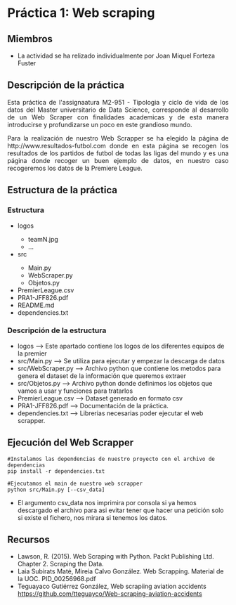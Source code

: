 # Práctica 1: Web scraping
## Miembros
-  La actividad se ha relizado individualmente por Joan Miquel Forteza Fuster

## Descripción de la práctica
<p ALIGN="justify">  Esta práctica de l'assignaatura M2-951 - Tipologia y ciclo de vida de los datos del Master universitario de Data Science, corresponde al desarrollo de un Web Scraper con finalidades academicas y de esta manera introducirse y profundizarse un poco en este grandioso mundo. </p>

<p ALIGN="justify"> Para la realización de nuestro Web Scrapper se ha elegido la página de http://www.resultados-futbol.com donde en esta página se recogen los resultados de los partidos de futbol de todas las ligas del mundo y es una página donde recoger un buen ejemplo de datos, en nuestro caso recogeremos los datos de la Premiere League. </p>

## Estructura de la práctica
### Estructura
<ul >
  <li>logos</li>
 <ul >
  <li>teamN.jpg</li>
   <li>...</li>
</ul>
  <li> src </li>
   <ul >
  <li>Main.py</li>
   <li>WebScraper.py</li>
     <li>Objetos.py</li>
</ul>
    <li> PremierLeague.csv </li>
    <li> PRA1-JFF826.pdf </li>
    <li> README.md  </li>
    <li> dependencies.txt </li>
</ul>

### Descripción de la estructura
* logos --> Este apartado contiene los logos de los diferentes equipos de la premier
* src/Main.py --> Se utiliza para ejecutar y empezar la descarga de datos
* src/WebScraper.py --> Archivo python que contiene los metodos para genera el dataset de la información que queremos extraer
* src/Objetos.py --> Archivo python donde definimos los objetos que vamos a usar y funciones para tratarlos
* PremierLeague.csv --> Dataset generado en formato csv
* PRA1-JFF826.pdf --> Documentación de la práctica.
* dependencies.txt --> Librerias necesarias poder ejecutar el web scrapper.

## Ejecución del Web Scrapper
```shell
#Instalamos las dependencias de nuestro proyecto con el archivo de dependencias
pip install -r dependencies.txt 

#Ejecutamos el main de nuestro web scrapper
python src/Main.py [--csv_data]
```

- El argumento csv_data nos imprimira por consola si ya hemos descargado el archivo para asi evitar tener que hacer una petición solo si existe el fichero, nos mirara si tenemos los datos.

## Recursos
- Lawson, R. (2015). Web Scraping with Python. Packt Publishing Ltd. Chapter 2. Scraping the Data.
- Laia Subirats Maté, Mireia Calvo González. Web Scrapping. Material de la UOC. PID_00256968.pdf
- Teguayaco Gutiérrez González, Web scrapiing aviation accidents https://github.com/tteguayco/Web-scraping-aviation-accidents
